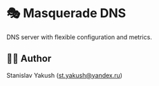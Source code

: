 # 🎭 Masquerade DNS

DNS server with flexible configuration and metrics.

## ✍🏻 Author

Stanislav Yakush (<st.yakush@yandex.ru>)